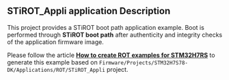 ## <b>STiROT_Appli application Description</b>

This project provides a STiROT boot path application example. Boot is performed through <b>STiROT boot path</b> after authenticity and integrity checks of the application firmware image.

Please follow the article [<b>How to create ROT examples for STM32H7RS</b>](https://wiki.st.com/stm32mcu/wiki/Security:How_to_create_ROT_examples_for_STM32H7RS)
to generate this example based on `Firmware/Projects/STM32H7S78-DK/Applications/ROT/STiROT_Appli` project.

